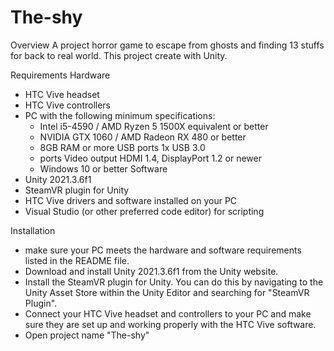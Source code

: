 # The-shy
Overview
  A project horror game to escape from ghosts and finding 13 stuffs for back to real world.
This project create with Unity.

Requirements Hardware

  - HTC Vive headset
  - HTC Vive controllers
  - PC with the following minimum specifications: 
      - Intel i5-4590 / AMD Ryzen 5 1500X equivalent or better 
      - NVIDIA GTX 1060 / AMD Radeon RX 480 or better 
      - 8GB RAM or more USB ports 1x USB 3.0 
      - ports Video output HDMI 1.4, DisplayPort 1.2 or newer 
      - Windows 10 or better Software
  - Unity 2021.3.6f1
  - SteamVR plugin for Unity
  - HTC Vive drivers and software installed on your PC
  - Visual Studio (or other preferred code editor) for scripting


Installation
  - make sure your PC meets the hardware and software requirements listed in the README file.
  - Download and install Unity 2021.3.6f1 from the Unity website.
  - Install the SteamVR plugin for Unity. You can do this by navigating to the Unity Asset Store within the Unity Editor and searching for "SteamVR Plugin".
  - Connect your HTC Vive headset and controllers to your PC and make sure they are set up and working properly with the HTC Vive software.
  - Open project name "The-shy"
